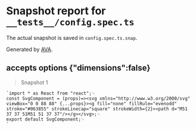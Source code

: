 # Snapshot report for `__tests__/config.spec.ts`

The actual snapshot is saved in `config.spec.ts.snap`.

Generated by [AVA](https://avajs.dev).

## accepts options {"dimensions":false}

> Snapshot 1

    `import * as React from "react";␊
    const SvgComponent = (props)=><svg xmlns="http://www.w3.org/2000/svg" viewBox="0 0 88 88" {...props}><g fill="none" fillRule="evenodd" stroke="#063855" strokeLinecap="square" strokeWidth={2}><path d="M51 37 37 51M51 51 37 37"/></g></svg>;␊
    export default SvgComponent;␊
    `
